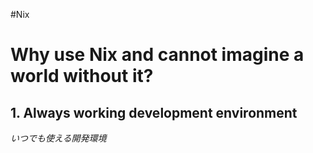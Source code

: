 #Nix

# Why use Nix and cannot imagine a world without it?
## 1. Always working development environment
*いつでも使える開発環境*

